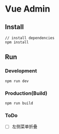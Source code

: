 # Vue Admin

## Install
```bush
// install dependencies
npm install
```
## Run
### Development
```bush
npm run dev
```
### Production(Build)
```bush
npm run build
```
### ToDo

- [ ] 左侧菜单折叠